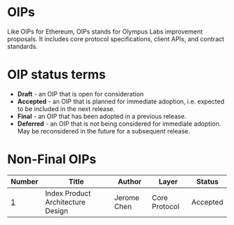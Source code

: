 # OIPs

Like OIPs for Ethereum, OIPs stands for Olympus Labs improvement proposals. It includes core protocol specifications, client APIs, and contract standards.

# OIP status terms

- **Draft** - an OIP that is open for consideration
- **Accepted** - an OIP that is planned for immediate adoption, i.e. expected to be included in the next release.
- **Final** - an OIP that has been adopted in a previous release.
- **Deferred** - an OIP that is not being considered for immediate adoption. May be reconsidered in the future for a subsequent release.



# Non-Final OIPs

| Number                                    | Title                             | Author      | Layer         | Status   |
| ----------------------------------------- | --------------------------------- | ----------- | ------------- | -------- |
| [1](https://github.com/Olympus-Labs/OIPs) | Index Product Architecture Design | Jerome Chen | Core Protocol | Accepted |
